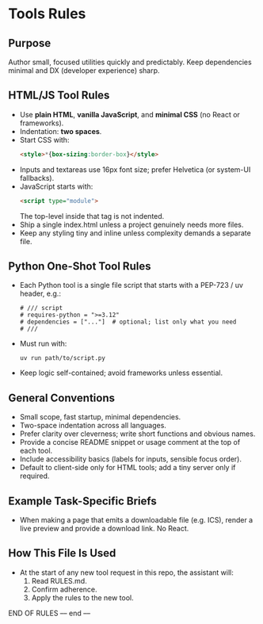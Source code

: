 # Tools Rules

## Purpose
Author small, focused utilities quickly and predictably. Keep dependencies minimal and DX (developer experience) sharp.

## HTML/JS Tool Rules
- Use **plain HTML**, **vanilla JavaScript**, and **minimal CSS** (no React or frameworks).
- Indentation: **two spaces**.
- Start CSS with:
  ```html
  <style>*{box-sizing:border-box}</style>
  ```
- Inputs and textareas use 16px font size; prefer Helvetica (or system-UI fallbacks).
- JavaScript starts with:
  ```html
  <script type="module">
  ```
  The top-level inside that tag is not indented.
- Ship a single index.html unless a project genuinely needs more files.
- Keep any styling tiny and inline unless complexity demands a separate file.

## Python One-Shot Tool Rules
- Each Python tool is a single file script that starts with a PEP-723 / uv header, e.g.:
  ```
  # /// script
  # requires-python = ">=3.12"
  # dependencies = ["..."]  # optional; list only what you need
  # ///
  ```
- Must run with:
  ```
  uv run path/to/script.py
  ```
- Keep logic self-contained; avoid frameworks unless essential.

## General Conventions
- Small scope, fast startup, minimal dependencies.
- Two-space indentation across all languages.
- Prefer clarity over cleverness; write short functions and obvious names.
- Provide a concise README snippet or usage comment at the top of each tool.
- Include accessibility basics (labels for inputs, sensible focus order).
- Default to client-side only for HTML tools; add a tiny server only if required.

## Example Task-Specific Briefs
- When making a page that emits a downloadable file (e.g. ICS), render a live preview and provide a download link. No React.

## How This File Is Used
- At the start of any new tool request in this repo, the assistant will:
  1. Read RULES.md.
  2. Confirm adherence.
  3. Apply the rules to the new tool.

END OF RULES
–– end ––

